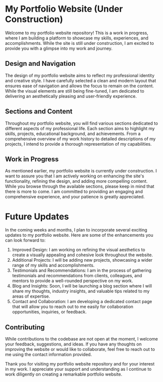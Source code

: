 # My Portfolio Website (Under Construction)

Welcome to my portfolio website repository! This is a work in progress, where I am building a platform to showcase my skills, experiences, and accomplishments. While the site is still under construction, I am excited to provide you with a glimpse into my work and journey.

## Design and Navigation

The design of my portfolio website aims to reflect my professional identity and creative style. I have carefully selected a clean and modern layout that ensures ease of navigation and allows the focus to remain on the content. While the visual elements are still being fine-tuned, I am dedicated to delivering an aesthetically pleasing and user-friendly experience.

## Sections and Content

Throughout my portfolio website, you will find various sections dedicated to different aspects of my professional life. Each section aims to highlight my skills, projects, educational background, and achievements. From a comprehensive overview of my work history to detailed descriptions of my projects, I intend to provide a thorough representation of my capabilities.

## Work in Progress

As mentioned earlier, my portfolio website is currently under construction. I want to assure you that I am actively working on enhancing the site's functionality, refining the design, and adding more compelling content. While you browse through the available sections, please keep in mind that there is more to come. I am committed to providing an engaging and comprehensive experience, and your patience is greatly appreciated.

# Future Updates

In the coming weeks and months, I plan to incorporate several exciting updates to my portfolio website. Here are some of the enhancements you can look forward to:

1. Improved Design: I am working on refining the visual aesthetics to create a visually appealing and cohesive look throughout the website.
2. Additional Projects: I will be adding new projects, showcasing a wider range of my skills and accomplishments.
3. Testimonials and Recommendations: I am in the process of gathering testimonials and recommendations from clients, colleagues, and mentors to provide a well-rounded perspective on my work.
4. Blog and Insights: Soon, I will be launching a blog section where I will share my thoughts, industry insights, and valuable tips related to my areas of expertise.
5. Contact and Collaboration: I am developing a dedicated contact page that will allow you to reach out to me easily for collaboration opportunities, inquiries, or feedback.

## Contributing

While contributions to the codebase are not open at the moment, I welcome your feedback, suggestions, and ideas. If you have any thoughts on improving the website or would like to collaborate, feel free to reach out to me using the contact information provided.

Thank you for visiting my portfolio website repository and for your interest in my work. I appreciate your support and understanding as I continue to work diligently on creating a remarkable portfolio website.